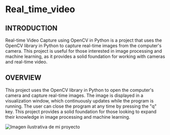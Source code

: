 # Real_time_video

## INTRODUCTION

Real-time Video Capture using OpenCV in Python is a project that uses the OpenCV library in Python to capture real-time images from the computer's camera. This project is useful for those interested in image processing and machine learning, as it provides a solid foundation for working with cameras and real-time video.

## OVERVIEW

This project uses the OpenCV library in Python to open the computer's camera and capture real-time images. The image is displayed in a visualization window, which continuously updates while the program is running. The user can close the program at any time by pressing the "q" key. This project provides a solid foundation for those looking to expand their knowledge in image processing and machine learning.


![Imagen ilustrativa de mi proyecto](https://static-s.aa-cdn.net/img/gp/20600014275946/5lnRlWy_dYeut1RHee0Rv0ypeIQPH9sSi3XOU9kXehZiWDrUNBXo8RW8KWbZBr7IHgAk?v=1)

